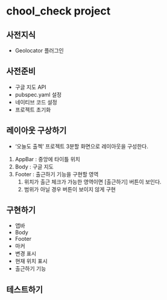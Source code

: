 # chool_check project 

## 사전지식

- Geolocator 플러그인

## 사전준비

- 구글 지도 API
- pubspec.yaml 설정
- 네이티브 코드 설정
- 프로젝트 초기화

## 레이아웃 구상하기
- ‘오늘도 출첵’ 프로젝트 3분할 화면으로 레이아웃을 구성한다.

1. AppBar : 중앙에 타이틀 위치
2. Body : 구글 지도
3. Footer : 출근하기 기능을 구현할 영역
    1. 위치가 출근 체크가 가능한 영역이면 [출근하기] 버튼이 보인다.
    2. 범위가 아닐 경우 버튼이 보이지 않게 구현

## 구현하기

- 앱바
- Body
- Footer
- 마커
- 변경 표시
- 현재 위치 표시
- 출근하기 기능

## 테스트하기